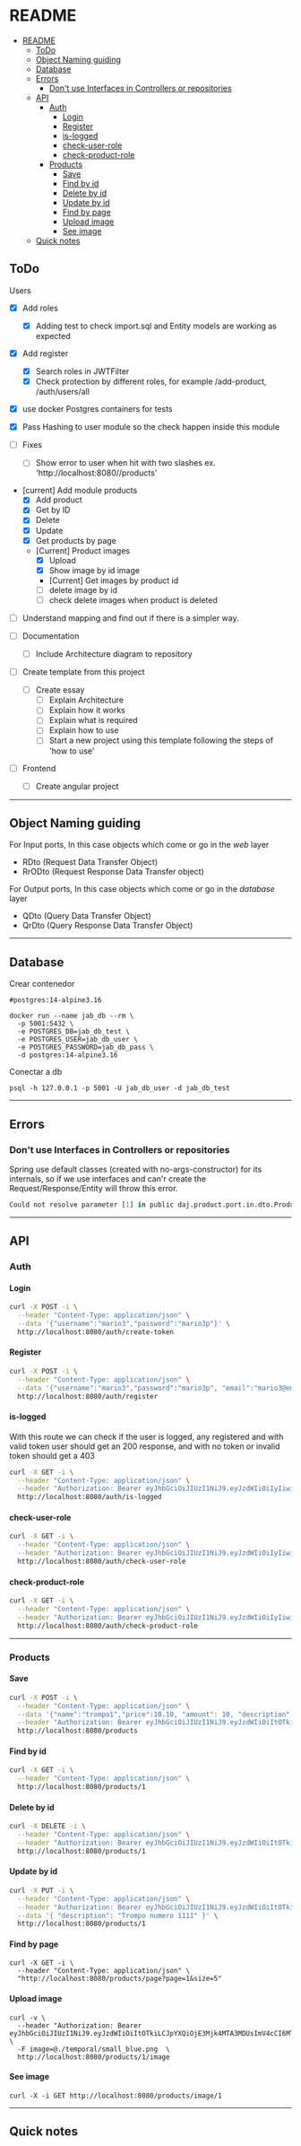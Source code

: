 # README

- [README](#readme)
  - [ToDo](#todo)
  - [Object Naming guiding](#object-naming-guiding)
  - [Database](#database)
  - [Errors](#errors)
    - [Don't use Interfaces in Controllers or repositories](#dont-use-interfaces-in-controllers-or-repositories)
  - [API](#api)
    - [Auth](#auth)
      - [Login](#login)
      - [Register](#register)
      - [is-logged](#is-logged)
      - [check-user-role](#check-user-role)
      - [check-product-role](#check-product-role)
    - [Products](#products)
      - [Save](#save)
      - [Find by id](#find-by-id)
      - [Delete by id](#delete-by-id)
      - [Update by id](#update-by-id)
      - [Find by page](#find-by-page)
      - [Upload image](#upload-image)
      - [See image](#see-image)
  - [Quick notes](#quick-notes)

## ToDo

Users

- [X] Add roles
  - [X] Adding test to check import.sql and Entity models are working as expected

- [X] Add register
  - [X] Search roles in JWTFilter
  - [X] Check protection by different roles, for example /add-product, /auth/users/all

- [X] use docker Postgres containers for tests

- [X] Pass Hashing to user module so the check happen inside this module

- [ ] Fixes
  - [ ] Show error to user when hit with two slashes ex. 'http://localhost:8080//products'

- [current] Add module products
  - [X] Add product
  - [X] Get by ID
  - [X] Delete
  - [X] Update
  - [X] Get products by page
  - [Current] Product images
    - [X] Upload
    - [X] Show image by id image
    - [Current] Get images by product id
    - [ ] delete image by id
    - [ ] check delete images when product is deleted

- [ ] Understand mapping and find out if there is a simpler way.

- [ ] Documentation
  - [ ] Include Architecture diagram to repository

- [ ] Create template from this project
  - [ ] Create essay
    - [ ] Explain Architecture
    - [ ] Explain how it works
    - [ ] Explain what is required
    - [ ] Explain how to use
    - [ ] Start a new project using this template following the steps of 'how to use'

- [ ] Frontend
  - [ ] Create angular project

<!--

########################################################################
########################################################################
########################################################################

-->
____

<!--

########################################################################
########################################################################
########################################################################

-->

## Object Naming guiding

For Input ports, In this case objects which come or go in the *web* layer

- RDto (Request Data Transfer Object)
- RrODto (Request Response Data Transfer object)

For Output ports, In this case objects which come or go in the *database* layer

- QDto (Query Data Transfer Object)
- QrDto (Query Response Data Transfer Object)

____

<!--

########################################################################
########################################################################
########################################################################

-->

## Database

Crear contenedor

```shell
#postgres:14-alpine3.16

docker run --name jab_db --rm \
  -p 5001:5432 \
  -e POSTGRES_DB=jab_db_test \
  -e POSTGRES_USER=jab_db_user \
  -e POSTGRES_PASSWORD=jab_db_pass \
  -d postgres:14-alpine3.16
```

Conectar a db

```shell
psql -h 127.0.0.1 -p 5001 -U jab_db_user -d jab_db_test
```

____

<!--

########################################################################
########################################################################
########################################################################

-->

## Errors

### Don't use Interfaces in Controllers or repositories

Spring use default classes (created with no-args-constructor) for its internals,
so if we use interfaces and can'r create the Request/Response/Entity will throw
this error.

```r
Could not resolve parameter [1] in public daj.product.port.in.dto.ProductSaveInfo daj.adapter.product.inWeb.ProductWriterController.update(java.lang.Integer,daj.product.port.in.dto.ProductSaveInfo): Type definition error: [simple type, class daj.product.port.in.dto.ProductSaveInfo]
```

<!--

########################################################################
########################################################################
########################################################################

-->

____

## API

### Auth

#### Login

```bash
curl -X POST -i \
  --header "Content-Type: application/json" \
  --data '{"username":"mario3","password":"mario3p"}' \
  http://localhost:8080/auth/create-token
```

#### Register

```bash
curl -X POST -i \
  --header "Content-Type: application/json" \
  --data '{"username":"mario3","password":"mario3p", "email":"mario3@email.com"}' \
  http://localhost:8080/auth/register
```

#### is-logged

With this route we can check if the user is logged, any registered and with
valid token user should get an 200 response, and with no token or invalid
token should get a 403

```bash
curl -X GET -i \
  --header "Content-Type: application/json" \
  --header "Authorization: Bearer eyJhbGciOiJIUzI1NiJ9.eyJzdWIiOiIyIiwiaWF0IjoxNzI5Mjk5MzgwLCJleHAiOjE3MjkyOTk2ODB9.38rtGlTEiNgx2omZvAdPQLmb-wy90JM3I7NVpzzsWIk" \
  http://localhost:8080/auth/is-logged
```

#### check-user-role

```bash
curl -X GET -i \
  --header "Content-Type: application/json" \
  --header "Authorization: Bearer eyJhbGciOiJIUzI1NiJ9.eyJzdWIiOiIyIiwiaWF0IjoxNzI5Mjk5MzgwLCJleHAiOjE3MjkyOTk2ODB9.38rtGlTEiNgx2omZvAdPQLmb-wy90JM3I7NVpzzsWIk" \
  http://localhost:8080/auth/check-user-role
```

#### check-product-role

```bash
curl -X GET -i \
  --header "Content-Type: application/json" \
  --header "Authorization: Bearer eyJhbGciOiJIUzI1NiJ9.eyJzdWIiOiIyIiwiaWF0IjoxNzI5Mjk5MzgwLCJleHAiOjE3MjkyOTk2ODB9.38rtGlTEiNgx2omZvAdPQLmb-wy90JM3I7NVpzzsWIk" \
  http://localhost:8080/auth/check-product-role
```

____

### Products

#### Save

```bash
curl -X POST -i \
  --header "Content-Type: application/json" \
  --data '{"name":"trompo1","price":10.10, "amount": 10, "description": "Trompo numero 1" }' \
  --header "Authorization: Bearer eyJhbGciOiJIUzI1NiJ9.eyJzdWIiOiItOTkiLCJpYXQiOjE3Mjk2NDE0MDQsImV4cCI6MTcyOTY0MjYwNH0.9hdlYD1QlqzI8ZOspkz3ZpVSo80CeexJ6SU1-KPMu_8" \
  http://localhost:8080/products
```

#### Find by id

```bash
curl -X GET -i \
  --header "Content-Type: application/json" \
  http://localhost:8080/products/1
```

#### Delete by id

```bash
curl -X DELETE -i \
  --header "Content-Type: application/json" \
  --header "Authorization: Bearer eyJhbGciOiJIUzI1NiJ9.eyJzdWIiOiItOTkiLCJpYXQiOjE3Mjk2NDE0MDQsImV4cCI6MTcyOTY0MjYwNH0.9hdlYD1QlqzI8ZOspkz3ZpVSo80CeexJ6SU1-KPMu_8" \
  http://localhost:8080/products/1
```

#### Update by id

```bash
curl -X PUT -i \
  --header "Content-Type: application/json" \
  --header "Authorization: Bearer eyJhbGciOiJIUzI1NiJ9.eyJzdWIiOiItOTkiLCJpYXQiOjE3Mjk2NDE0MDQsImV4cCI6MTcyOTY0MjYwNH0.9hdlYD1QlqzI8ZOspkz3ZpVSo80CeexJ6SU1-KPMu_8" \
  --data '{ "description": "Trompo numero 1111" }' \
  http://localhost:8080/products/1
```

#### Find by page

```shell
curl -X GET -i \
  --header "Content-Type: application/json" \
  "http://localhost:8080/products/page?page=1&size=5"
```

#### Upload image

```shell
curl -v \
  --header "Authorization: Bearer eyJhbGciOiJIUzI1NiJ9.eyJzdWIiOiItOTkiLCJpYXQiOjE3Mjk4MTA3MDUsImV4cCI6MTcyOTgxMTkwNX0.ZP591UGBK3mCg5wC8qG_5tYyL52SXiHMN6RJWtoQ9yE" \
  -F image=@./temporal/small_blue.png  \
  http://localhost:8080/products/1/image
```

#### See image

```shell
curl -X -i GET http://localhost:8080/products/image/1
```

____

<!--

########################################################################
########################################################################
########################################################################

-->

## Quick notes
